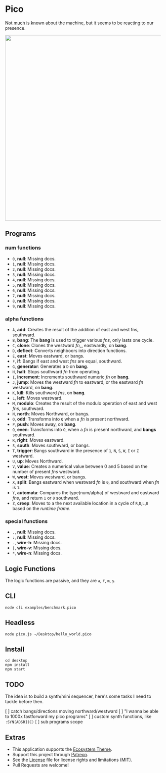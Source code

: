 # Pico

[Not much is known](http://wiki.xxiivv.com/Pico) about the machine, but it seems to be reacting to our presence.

<img src='https://raw.githubusercontent.com/hundredrabbits/Pico/master/PREVIEW.jpg' width="600"/>

## Programs

### num functions
- `0`, **null**: Missing docs.
- `1`, **null**: Missing docs.
- `2`, **null**: Missing docs.
- `3`, **null**: Missing docs.
- `4`, **null**: Missing docs.
- `5`, **null**: Missing docs.
- `6`, **null**: Missing docs.
- `7`, **null**: Missing docs.
- `8`, **null**: Missing docs.
- `9`, **null**: Missing docs.

### alpha functions
- `A`, **add**: Creates the result of the addition of east and west fns, southward.
- `B`, **bang**: The **bang** is used to trigger various _fns_, only lasts one cycle.
- `C`, **clone**: Clones the westward _fn__, eastwardly, on **bang**.
- `D`, **deflect**: Converts neighboors into direction functions.
- `E`, **east**: Moves eastward, or bangs.
- `F`, **if**: Bangs if east and west _fns_ are equal, southward.
- `G`, **generator**: Generates a `D` on **bang**.
- `H`, **halt**: Stops southward _fn_ from operating.
- `I`, **increment**: Increments southward numeric _fn_ on **bang**.
- `J`, **jump**: Moves the westward _fn_ to eastward, or the eastward _fn_ westward, on **bang**.
- `K`, **kill**: Kills southward _fns_, on **bang**.
- `L`, **left**: Moves westward.
- `M`, **modulo**: Creates the result of the modulo operation of east and west _fns_, southward.
- `N`, **north**: Moves Northward, or bangs.
- `O`, **odd**: Transforms into `Q` when a _fn_ is present northward.
- `P`, **push**: Moves away, on **bang**.
- `Q`, **even**: Transforms into `O`, when a _fn_ is present northward, and **bangs** southward.
- `R`, **right**: Moves eastward.
- `S`, **south**: Moves southward, or bangs.
- `T`, **trigger**: Bangs southward in the presence of `1`, `N`, `S`, `W`, `E` or `Z` westward.
- `U`, **up**: Moves Northward.
- `V`, **value**: Creates a numerical value between 0 and 5 based on the number of present _fns_ westward.
- `W`, **west**: Moves westward, or bangs.
- `X`, **split**: Bangs eastward when westward _fn_ is `0`, and southward when _fn_ is `1`.
- `Y`, **automata**: Compares the type(num/alpha) of westward and eastward _fns_, and return `1` or `0` southward.
- `Z`, **creep**: Moves to a the next available location in a cycle of `R`,`D`,`L`,`U` based on the *runtime frame*.

### special functions
- `.`, **null**: Missing docs.
- `:`, **null**: Missing docs.
- `-`, **wire-h**: Missing docs.
- `|`, **wire-v**: Missing docs.
- `*`, **wire-n**: Missing docs.

## Logic Functions

The logic functions are passive, and they are `a`, `f`, `m`, `y`.

## CLI

```
node cli examples/benchmark.pico
```

## Headless

```
node pico.js ~/Desktop/hello_world.pico
```

## Install

```
cd desktop
npm install
npm start
```

## TODO

The idea is to build a synth/mini sequencer, here's some tasks I need to tackle before then.

[ ] catch bangs/directions moving northward/westward
[ ] "I wanna be able to 1000x fastforward my pico programs"
[ ] custom synth functions, like `:SYN[ADSR](C)`
[ ] sub programs scope

## Extras

- This application supports the [Ecosystem Theme](https://github.com/hundredrabbits/Themes).
- Support this project through [Patreon](https://patreon.com/100).
- See the [License](LICENSE.md) file for license rights and limitations (MIT).
- Pull Requests are welcome!
